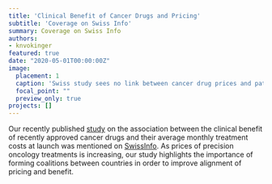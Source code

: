 ```yaml
---
title: 'Clinical Benefit of Cancer Drugs and Pricing'
subtitle: 'Coverage on Swiss Info'
summary: Coverage on Swiss Info
authors: 
- knvokinger
featured: true
date: "2020-05-01T00:00:00Z"
image:
  placement: 1
  caption: 'Swiss study sees no link between cancer drug prices and patient benefits'
  focal_point: ""
  preview_only: true
projects: []
---
```


Our recently published [study](https://www.sciencedirect.com/science/article/pii/S147020452030139X?via%3Dihub) on the association between the clinical benefit of recently approved cancer drugs and their average monthly treatment costs at launch was mentioned on [SwissInfo](https://www.swissinfo.ch/eng/university-of-zurich_swiss-study-sees-no-link-between-cancer-drug-prices-and-patient-benefits/45728788). As prices of precision oncology treatments is increasing, our study highlights the importance of forming coalitions between countries in order to improve alignment of pricing and benefit.
